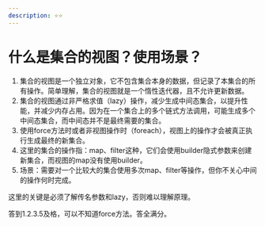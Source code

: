 ```yaml
---
description: ⭐️⭐️
---
```


# 什么是集合的视图？使用场景？

1. 集合的视图是一个独立对象，它不包含集合本身的数据，但记录了本集合的所有操作。简单理解，集合的视图就是一个惰性迭代器，且不允许更新数据。
2. 集合的视图通过非严格求值（lazy）操作，减少生成中间态集合，以提升性能，并减少内存占用。因为在一个集合上的多个链式方法调用，可能生成多个中间态集合，而中间态并不是最终需要的集合。
3. 使用force方法时或者非视图操作时（foreach），视图上的操作才会被真正执行生成最终的新集合。
4. 这里的集合的操作指：map、filter这种，它们会使用builder隐式参数来创建新集合，而视图的map没有使用builder。
5. 场景：需要对一个比较大的集合使用多次map、filter等操作，但你不关心中间的操作何时完成。

这里的关键是必须了解传名参数和lazy，否则难以理解原理。

答到1.2.3.5及格，可以不知道force方法。答全满分。
